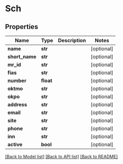# Sch

## Properties
Name | Type | Description | Notes
------------ | ------------- | ------------- | -------------
**name** | **str** |  | [optional] 
**short_name** | **str** |  | [optional] 
**mr_id** | **str** |  | [optional] 
**fias** | **str** |  | [optional] 
**number** | **float** |  | [optional] 
**oktmo** | **str** |  | [optional] 
**okpo** | **str** |  | [optional] 
**address** | **str** |  | [optional] 
**email** | **str** |  | [optional] 
**site** | **str** |  | [optional] 
**phone** | **str** |  | [optional] 
**inn** | **str** |  | [optional] 
**active** | **bool** |  | [optional] 

[[Back to Model list]](../README.md#documentation-for-models) [[Back to API list]](../README.md#documentation-for-api-endpoints) [[Back to README]](../README.md)

